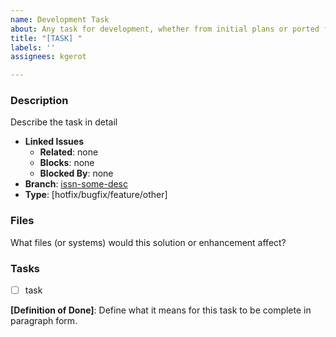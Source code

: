 ```yaml
---
name: Development Task
about: Any task for development, whether from initial plans or ported from a request/bug
title: "[TASK] "
labels: ''
assignees: kgerot

---
```


### Description

Describe the task in detail

- **Linked Issues**
    - **Related**: none
    - **Blocks**: none
    - **Blocked By**: none
- **Branch**: [issn-some-desc](https://github.com/kgerot/electron-boilerplate/tree/issn-some-desc)
- **Type**: [hotfix/bugfix/feature/other]

### Files 

What files (or systems) would this solution or enhancement affect?

### Tasks

- [ ] task

**[Definition of Done]**:  Define what it means for this task to be complete in paragraph form. 

